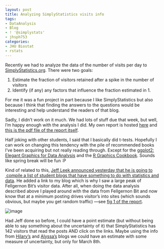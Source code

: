 ```yaml
---
layout: post
title: Analyzing SimplyStatistics visits info
tags:
- DataAnalysis
- Blog
- ! '@simplystats'
- jhsph753
categories:
- JHU Biostat
- rstats
---
```

<p>Recently we had to analyze the data of the number of visits per day to <a href="http://simplystatistics.org/">SimplyStatistics.org</a>. There were two goals:</p>
<ol><li>Estimate the fraction of visitors retained after a spike in the number of visitors</li>
<li>Identify (if any) any factors that influence the fraction estimated in 1.</li>
</ol><p>For me it was a fun project in part because I like SimplyStatistics but also because I think that finding the answers to the questions would be interesting and help understand the readers of that blog.</p>
<p>Sadly, I didn&#8217;t work on it much. We had lots of stuff due that week, but well, I&#8217;m happy enough with the analysis I did. My own report is hosted <a href="https://github.com/lcolladotor/lcollado753/tree/master/hw/data-analysis-02">here</a> and <a href="https://github.com/lcolladotor/lcollado753/blob/master/hw/data-analysis-02/report/data_02_lcollado.pdf" target="_blank">this is the pdf file of the report itself</a>.</p>
<p>Half joking with other students, I said that I basically did t-tests. Hopefully I can work on changing this tendency with the pile of recommended books I&#8217;ve been acquiring but not really reading through. Except for the <a href="http://bit.ly/13MyHwt">ggplot2: Elegant Graphics for Data Analysis</a> and the <a href="http://oreil.ly/Yk8xtl">R Graphics Cookbook</a>. Sounds like spring break will be fun :P</p>

<p>Kind of related to this, <a href="http://bit.ly/13MypWw">Jeff Leek announced yesterday that he is going to  compile a list of student blogs that have something to do with statistics and data</a>. He added a link to my blog which is why I saw a large peak of Fellgernon Bit&#8217;s visitor data. After all, when doing the data analysis described above I played around with the data from Fellgernon Bit and now know that at a minimum posting drives visitor&#8217;s into sites (which sounds obvious, but maybe you get random traffic) —see <a href="https://github.com/lcolladotor/lcollado753/blob/master/hw/data-analysis-02/report/data_02_lcollado.pdf">fig 1 of the report</a>.</p>
<p><img alt="image" src="http://media.tumblr.com/f5ce3511fb8d6899a613e348a846dcc8/tumblr_inline_mjf4iavs4A1qz4rgp.png"/></p>

<p>Had Jeff done so before, I could have a point estimate (but without being able to say something about the uncertainty of it) that SimplyStatistics has 142 visitors that read the posts AND click on the links. Maybe using the info from <a href="http://bit.ly/12vVmbp">Hilary&#8217;s</a> and <a href="http://bit.ly/13MyyZS">Alyssa&#8217;s</a> blogs we could have an estimate with some measure of uncertainty, but only for March 8th.</p>
